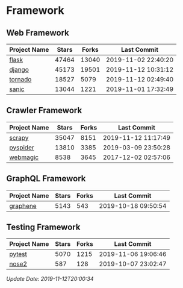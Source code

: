 # Framework

## Web Framework

| Project Name | Stars | Forks | Last Commit |
| ------------ | ----- | ----- | ----------- |
| [flask](https://github.com/pallets/flask) | 47464 | 13040 | 2019-11-02 22:40:20 |
| [django](https://github.com/django/django) | 45173 | 19501 | 2019-11-12 10:31:12 |
| [tornado](https://github.com/tornadoweb/tornado) | 18527 | 5079 | 2019-11-12 02:49:40 |
| [sanic](https://github.com/huge-success/sanic) | 13044 | 1221 | 2019-11-01 17:32:49 |

## Crawler Framework

| Project Name | Stars | Forks | Last Commit |
| ------------ | ----- | ----- | ----------- |
| [scrapy](https://github.com/scrapy/scrapy) | 35047 | 8151 | 2019-11-12 11:17:49 |
| [pyspider](https://github.com/binux/pyspider) | 13810 | 3385 | 2019-03-09 23:50:28 |
| [webmagic](https://github.com/code4craft/webmagic) | 8538 | 3645 | 2017-12-02 02:57:06 |

## GraphQL Framework

| Project Name | Stars | Forks | Last Commit |
| ------------ | ----- | ----- | ----------- |
| [graphene](https://github.com/graphql-python/graphene) | 5143 | 543 | 2019-10-18 09:50:54 |

## Testing Framework

| Project Name | Stars | Forks | Last Commit |
| ------------ | ----- | ----- | ----------- |
| [pytest](https://github.com/pytest-dev/pytest) | 5070 | 1215 | 2019-11-06 19:06:46 |
| [nose2](https://github.com/nose-devs/nose2) | 587 | 128 | 2019-10-07 23:02:47 |

*Update Date: 2019-11-12T20:00:34*